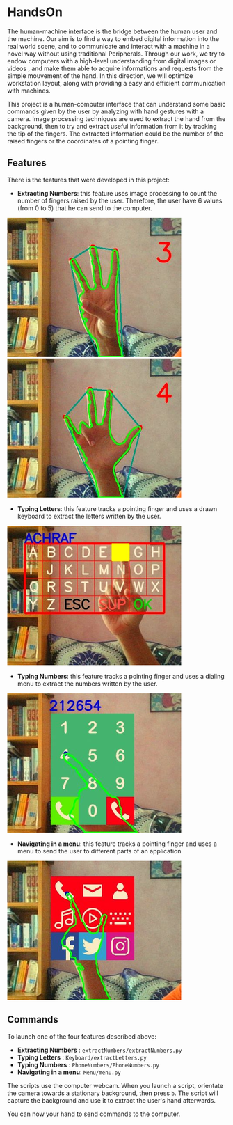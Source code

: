 # HandsOn
The human-machine interface is the bridge between the human user and the machine. Our aim is to find a way to embed digital information into the real world scene, and to communicate and interact with a machine in a novel way without using traditional Peripherals. 
Through our work, we try to endow computers with a high-level understanding from digital images or  videos , and make them able to acquire informations and requests from the simple mouvement of the hand. In this direction, we will optimize workstation layout, along with providing a easy and efficient communication with machines.

This project is a human-computer interface that can understand some basic commands given by the user by analyzing with hand gestures with a camera.
Image processing techniques are used to extract the hand from the background, then to try and extract useful information from it by tracking the tip of the fingers. The extracted information could be the number of the raised fingers or the coordinates of a pointing finger.


## Features

There is the features that were developed in this project:

* **Extracting Numbers**: this feature uses image processing to count the number of fingers raised by the user. Therefore, the user have 6 values (from 0 to 5) that he can send to the computer.

![Alt Text](extractNumbers/HQ6KSmj.jpeg)
![Alt Text](extractNumbers/l3Zxxkp.jpeg)


* **Typing Letters**: this feature tracks a pointing finger and uses a drawn keyboard to extract the letters written by the user.

![Alt Text](Keyboard/1111.jpeg)

* **Typing Numbers**: this feature tracks a pointing finger and uses a dialing menu to extract the numbers written by the user.

![Alt Text](PhoneNumbers/waZCNaQ.jpeg)

* **Navigating in a menu**: this feature tracks a pointing finger and uses a menu to send the user to different parts of an application

![Alt Text](Menu/ujPdJx6.jpeg)

## Commands

To launch one of the four features described above:

* **Extracting Numbers** : ``` extractNumbers/extractNumbers.py ```
* **Typing Letters** : ``` Keyboard/extractLetters.py ```
* **Typing Numbers** : ``` PhoneNumbers/PhoneNumbers.py ```
* **Navigating in a menu**: ```Menu/menu.py ```

The scripts use the computer webcam. When you launch a script, orientate the camera towards a stationary background, then press ``` b ```. The script will capture the background and use it to extract the user's hand afterwards.

You can now your hand to send commands to the computer.
